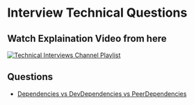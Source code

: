 # Interview Technical Questions

## Watch Explaination Video from here

[![Technical Interviews Channel Playlist](https://cdn.cdnlogo.com/logos/y/92/youtube.svg)](https://www.youtube.com/playlist?list=PLHdp1h1eRH0EdwYdC20O0L5tN-U8y72sX)

## Questions

- [Dependencies vs DevDependencies vs PeerDependencies](./questions/dependencies-devDependencies-peerDependencies/README.md)
